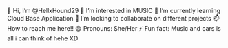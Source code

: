 
👋 Hi, I’m @HellxHound29
👀 I’m interested in MUSIC
🌱 I’m currently learning Cloud Base Application
💞️ I’m looking to collaborate on different projects
📫 How to reach me here!!
😄 Pronouns: She/Her
⚡ Fun fact: Music and cars is all i can think of hehe XD

<!---
HellxHound29/HellxHound29 is a ✨ special ✨ repository because its `README.md` (this file) appears on your GitHub profile.
You can click the Preview link to take a look at your changes.
--->

